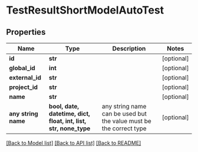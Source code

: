 # TestResultShortModelAutoTest


## Properties
Name | Type | Description | Notes
------------ | ------------- | ------------- | -------------
**id** | **str** |  | [optional] 
**global_id** | **int** |  | [optional] 
**external_id** | **str** |  | [optional] 
**project_id** | **str** |  | [optional] 
**name** | **str** |  | [optional] 
**any string name** | **bool, date, datetime, dict, float, int, list, str, none_type** | any string name can be used but the value must be the correct type | [optional]

[[Back to Model list]](../README.md#documentation-for-models) [[Back to API list]](../README.md#documentation-for-api-endpoints) [[Back to README]](../README.md)


